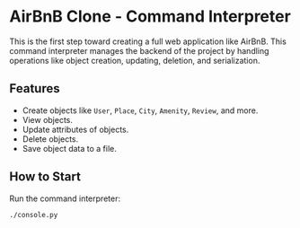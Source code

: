 # AirBnB Clone - Command Interpreter

This is the first step toward creating a full web application like AirBnB. This command interpreter manages the backend of the project by handling operations like object creation, updating, deletion, and serialization.

## Features
- Create objects like `User`, `Place`, `City`, `Amenity`, `Review`, and more.
- View objects.
- Update attributes of objects.
- Delete objects.
- Save object data to a file.

## How to Start
Run the command interpreter:
```bash
./console.py
